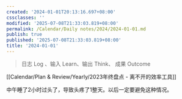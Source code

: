 ```yaml
---
created: '2024-01-01T20:13:16.697+08:00'
cssclasses: ''
modified: '2025-07-08T21:33:03.819+08:00'
permalink: /Calendar/Daily notes/2024/2024-01-01.md
publish: true
published: '2025-07-08T21:33:03.819+08:00'
title: '2024-01-01'
---
```

> 日志 Log 、输入 Learn、输出 Think、 成果 Outcome

[[Calendar/Plan & Review/Yearly/2023年终盘点 - 离不开的效率工具]]

中午睡了2小时过头了，导致头疼了1整天。以后一定要避免这种情况。